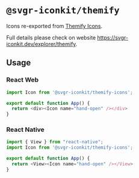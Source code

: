 # `@svgr-iconkit/themify`

Icons re-exported from [Themify Icons](https://themify.me/themify-icons).

Full details please check on website https://svgr-iconkit.dev/explorer/themify.

## Usage

### React Web

```javascript
import Icon from '@svgr-iconkit/themify-icons';

export default function App() {
  return <div><Icon name="hand-open" /></div>
}

```

### React Native

```javascript
import { View } from "react-native";
import Icon from '@svgr-iconkit/themify-icons';

export default function App() {
  return <View><Icon name="hand-open" /></View>
}

```
